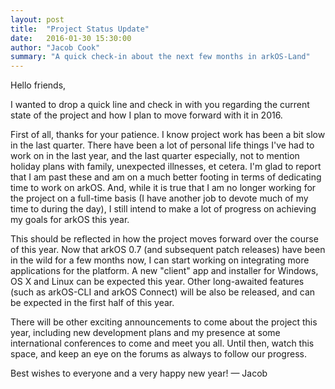 ```yaml
---
layout: post
title:  "Project Status Update"
date:   2016-01-30 15:30:00
author: "Jacob Cook"
summary: "A quick check-in about the next few months in arkOS-Land"
---
```


Hello friends,

I wanted to drop a quick line and check in with you regarding the current state of the project and how I plan to move forward with it in 2016.

First of all, thanks for your patience. I know project work has been a bit slow in the last quarter. There have been a lot of personal life things I've had to work on in the last year, and the last quarter especially, not to mention holiday plans with family, unexpected illnesses, et cetera. I'm glad to report that I am past these and am on a much better footing in terms of dedicating time to work on arkOS. And, while it is true that I am no longer working for the project on a full-time basis (I have another job to devote much of my time to during the day), I still intend to make a lot of progress on achieving my goals for arkOS this year.

This should be reflected in how the project moves forward over the course of this year. Now that arkOS 0.7 (and subsequent patch releases) have been in the wild for a few months now, I can start working on integrating more applications for the platform. A new "client" app and installer for Windows, OS X and Linux can be expected this year. Other long-awaited features (such as arkOS-CLI and arkOS Connect) will be also be released, and can be expected in the first half of this year.

There will be other exciting announcements to come about the project this year, including new development plans and my presence at some international conferences to come and meet you all. Until then, watch this space, and keep an eye on the forums as always to follow our progress.

Best wishes to everyone and a very happy new year!
&mdash; Jacob
